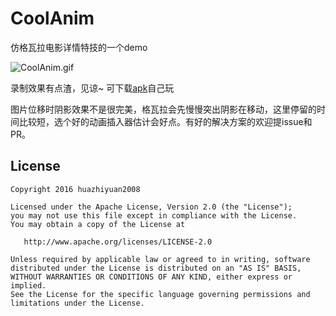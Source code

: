 # CoolAnim

仿格瓦拉电影详情特技的一个demo

![CoolAnim.gif](http://7xqerh.com1.z0.glb.clouddn.com/CoolAnim.gif)

录制效果有点渣，见谅~ 可下载[apk](https://github.com/huazhiyuan2008/CoolAnim/blob/master/art/app-debug.apk?raw=true)自己玩

图片位移时阴影效果不是很完美，格瓦拉会先慢慢突出阴影在移动，这里停留的时间比较短，选个好的动画插入器估计会好点。有好的解决方案的欢迎提issue和PR。

## License

```
Copyright 2016 huazhiyuan2008

Licensed under the Apache License, Version 2.0 (the "License");
you may not use this file except in compliance with the License.
You may obtain a copy of the License at

   http://www.apache.org/licenses/LICENSE-2.0

Unless required by applicable law or agreed to in writing, software
distributed under the License is distributed on an "AS IS" BASIS,
WITHOUT WARRANTIES OR CONDITIONS OF ANY KIND, either express or implied.
See the License for the specific language governing permissions and
limitations under the License.
```